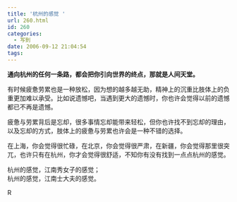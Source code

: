 ```yaml
---
title: '杭州的感觉 '
url: 260.html
id: 260
categories:
  - 写到
date: 2006-09-12 21:04:54
tags:
---
```


**通向杭州的任何一条路，都会把你引向世界的终点，那就是人间天堂。**

  
  
有时候疲惫劳累也是一种放松，因为想的越多越无助，精神上的沉重比肢体上的负重更加难以承受。比如说遗憾吧，当遇到更大的遗憾时，你也许会觉得以前的遗憾都已不再是遗憾。  
  
疲惫与劳累背后是忘却，很多事情忘却能带来轻松，但你也许找不到忘却的理由，以及忘却的方式，肢体上的疲惫与劳累也许会是一种不错的选择。  
  
在上海，你会觉得很忙碌，在北京，你会觉得很严肃，在新疆，你会觉得那里很突兀，也许只有在杭州，你才会觉得很舒适，不知你有没有找到一点点杭州的感觉。  
  
杭州的感觉，江南秀女子的感觉；  
杭州的感觉，江南士大夫的感觉。  
  
R